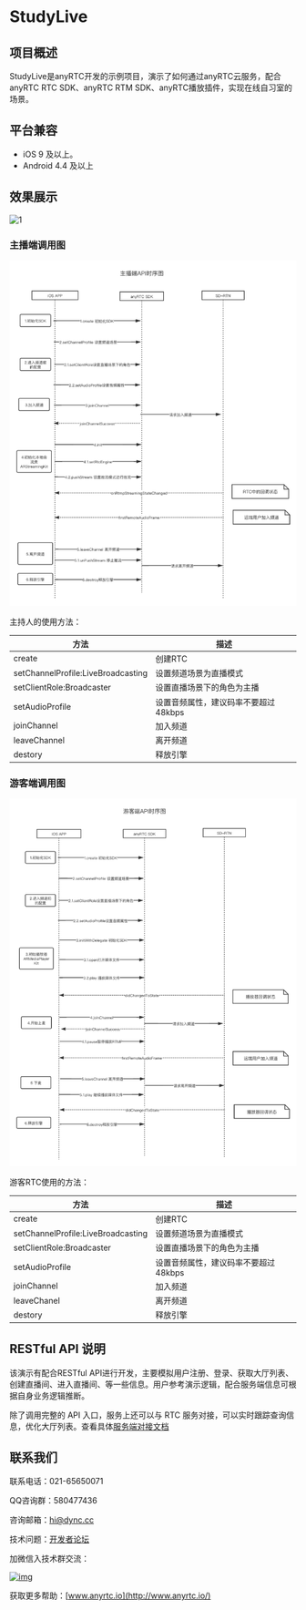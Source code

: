 # StudyLive
## 项目概述

StudyLive是anyRTC开发的示例项目，演示了如何通过anyRTC云服务，配合anyRTC RTC SDK、anyRTC RTM SDK、anyRTC播放插件，实现在线自习室的场景。

## 平台兼容

- iOS 9 及以上。
- Android 4.4 及以上

## 效果展示

![1](C:\Users\lenovo\Desktop\9.png)

### 主播端调用图

![host](https://github.com/anyRTC-UseCase/VideoLive/blob/main/host.png)

主持人的使用方法：

| 方法                               | 描述                                 |
| ---------------------------------- | ------------------------------------ |
| create                             | 创建RTC                              |
| setChannelProfile:LiveBroadcasting | 设置频道场景为直播模式               |
| setClientRole:Broadcaster          | 设置直播场景下的角色为主播           |
| setAudioProfile                    | 设置音频属性，建议码率不要超过48kbps |
| joinChannel                        | 加入频道                             |
| leaveChannel                       | 离开频道                             |
| destory                            | 释放引擎                             |

### 游客端调用图

![audience](https://github.com/anyRTC-UseCase/VideoLive/blob/main/audience.png)

游客RTC使用的方法：

| 方法                               | 描述                                 |
| ---------------------------------- | ------------------------------------ |
| create                             | 创建RTC                              |
| setChannelProfile:LiveBroadcasting | 设置频道场景为直播模式               |
| setClientRole:Broadcaster          | 设置直播场景下的角色为主播           |
| setAudioProfile                    | 设置音频属性，建议码率不要超过48kbps |
| joinChannel                        | 加入频道                             |
| leaveChanel                        | 离开频道                             |
| destory                            | 释放引擎                             |

## RESTful API 说明

该演示有配合RESTful API进行开发，主要模拟用户注册、登录、获取大厅列表、创建直播间、进入直播间、等一些信息。用户参考演示逻辑，配合服务端信息可根据自身业务逻辑推断。

除了调用完整的 API 入口，服务上还可以与 RTC 服务对接，可以实时跟踪查询信息，优化大厅列表。查看具体[服务端对接文档](https://docs.anyrtc.io/cn/Live/serverapi/ncs_eventtype#实时通信)

## 联系我们

联系电话：021-65650071

QQ咨询群：580477436

咨询邮箱：[hi@dync.cc](mailto:hi@dync.cc)

技术问题：[开发者论坛](https://bbs.anyrtc.io/)

加微信入技术群交流：

[![img](https://camo.githubusercontent.com/141871dd04eb0adc5fb006cbf53e2b952b50f2340ffb56350794cd90770f4fc7/68747470733a2f2f696d672d626c6f672e6373646e696d672e636e2f32303231303332343231353934313538382e706e67)](https://camo.githubusercontent.com/141871dd04eb0adc5fb006cbf53e2b952b50f2340ffb56350794cd90770f4fc7/68747470733a2f2f696d672d626c6f672e6373646e696d672e636e2f32303231303332343231353934313538382e706e67)

获取更多帮助：[www.anyrtc.io](http://www.anyrtc.io/)
